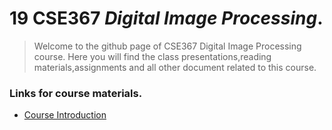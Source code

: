 # 19 CSE367 _Digital Image Processing_.
> Welcome to the github page of CSE367 Digital Image Processing course. Here you will find the class presentations,reading materials,assignments and all other document related to this course.

### Links for course materials.
- [Course Introduction][intro_pdf]


[intro_pdf]:https://github.com/sarathtv/15EEE337-Digital-Image-Processing/blob/main/Lectures/15EEE337_Intro.pdf
